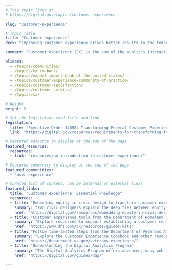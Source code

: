 ```yaml
---
# This topic lives at
# https://digital.gov/topics/customer-experience

slug: "customer-experience"

# Topic Title
title: "Customer experience"
deck: "Improving customer experience drives better results in the federal government"

summary: "Customer experience (CX) is the sum of the public's interactions with any government service. An intentional CX strategy is essential to building and maintaining public trust, improving the efficiency and effectiveness of government programs, and delivering better outcomes for the public."

aliases:
  - /topics/communities/
  - /topics/ex-im-bank/
  - /topics/export-import-bank-of-the-united-states/
  - /topics/customer-experience-community-of-practice/
  - /topics/customer-satisfaction/
  - /topics/customer-service/
  - /topics/cx/

# Weight
weight: 2

# Set the legislation card title and link
legislation:
  title: "Executive Order 14058: Transforming Federal Customer Experience and Service Delivery To Rebuild Trust in Government and OMB Circular A-11, Section 280"
  link: "https://digital.gov/resources/requirements-for-transforming-federal-customer-experience-and-service-delivery/"

# Featured resource to display at the top of the page
featured_resources:
  resources:
  - link: "resources/an-introduction-to-customer-experience/"

# Featured community to display at the top of the page
featured_communities:
  - "user-experience"

# Curated list of content, can be internal or external links
featured_links:
  title: "Customer experience: Essential knowledge"
  resources:
  - title: "Embedding equity in civic design to transform customer experience"
    summary: "Two civic designers explain the deep ties between equity and customer experience in federal government."
    href: "https://digital.gov/resources/embedding-equity-in-civic-design-to-transform-customer-experience/"
  - title: "Customer experience tools from the Department of Homeland Security"
    summary: "Explore resources to support establishing a customer centric mindset in the federal government."
    href: "https://www.dhs.gov/cx/resources/guides-kits"
  - title: "Follow time-tested steps from the Department of Veterans Affairs"
    summary: "Explore the Customer Experience Cookbook and other resources to support building customer experience capabilities."
    href: "https://department.va.gov/veterans-experience/"
  - title: "Understanding the Digital Analytics Program"
    summary: "The Digital Analytics Program offers advanced, easy web analytics for federal agencies."
    href: "https://digital.gov/guides/dap/"

---
```

